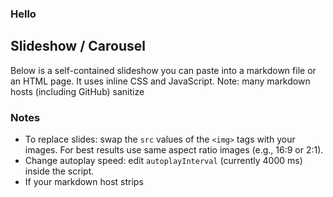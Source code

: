 ### Hello

## Slideshow / Carousel

Below is a self-contained slideshow you can paste into a markdown file or an HTML page. It uses inline CSS and JavaScript. Note: many markdown hosts (including GitHub) sanitize <script> tags, so to see the live behaviour open this file locally in a markdown viewer that allows raw HTML/JS or copy the HTML block into a standalone `.html` file.

<div class="carousel" id="carousel">
  <div class="carousel-track">
    <div class="slide active">
      <img src="https://via.placeholder.com/900x450.png?text=Slide+1" alt="Slide 1">
      <div class="caption">Slide 1 caption</div>
    </div>
    <div class="slide">
      <img src="https://via.placeholder.com/900x450.png?text=Slide+2" alt="Slide 2">
      <div class="caption">Slide 2 caption</div>
    </div>
    <div class="slide">
      <img src="https://via.placeholder.com/900x450.png?text=Slide+3" alt="Slide 3">
      <div class="caption">Slide 3 caption</div>
    </div>
  </div>

  <button class="carousel-control prev" aria-label="Previous slide">‹</button>
  <button class="carousel-control next" aria-label="Next slide">›</button>

  <div class="carousel-indicators" aria-hidden="false">
    <button class="indicator active" data-index="0" aria-label="Go to slide 1"></button>
    <button class="indicator" data-index="1" aria-label="Go to slide 2"></button>
    <button class="indicator" data-index="2" aria-label="Go to slide 3"></button>
  </div>
</div>

<style>
/* Carousel basic styles */
.carousel { max-width: 900px; margin: 1rem auto; position: relative; font-family: system-ui, -apple-system, 'Segoe UI', Roboto, 'Helvetica Neue', Arial; }
.carousel-track { overflow: hidden; position: relative; }
.slide { display: none; position: relative; }
.slide.active { display: block; }
.slide img { width: 100%; height: auto; display: block; border-radius: 6px; }
.caption { position: absolute; left: 1rem; bottom: 1rem; background: rgba(0,0,0,0.45); color: #fff; padding: 0.4rem 0.6rem; border-radius: 4px; font-size: 0.95rem; }

.carousel-control { position: absolute; top: 50%; transform: translateY(-50%); background: rgba(0,0,0,0.45); color: #fff; border: none; width: 42px; height: 42px; border-radius: 50%; cursor: pointer; font-size: 1.5rem; line-height: 1; display: flex; align-items: center; justify-content: center; }
.carousel-control.prev { left: 0.5rem; }
.carousel-control.next { right: 0.5rem; }
.carousel-control:focus { outline: 2px solid #fff; }

.carousel-indicators { display: flex; gap: 0.5rem; justify-content: center; margin-top: 0.6rem; }
.indicator { width: 12px; height: 12px; background: #ddd; border-radius: 50%; border: none; cursor: pointer; }
.indicator.active { background: #333; }

@media (max-width: 640px) {
  .carousel { padding: 0 0.5rem; }
  .caption { font-size: 0.85rem; left: 0.6rem; bottom: 0.6rem; }
}
</style>

<script>
/* Lightweight carousel behavior */
(function(){
  const carousel = document.getElementById('carousel');
  if (!carousel) return; // safe-guard for markdown viewers that strip HTML

  const slides = Array.from(carousel.querySelectorAll('.slide'));
  const prevBtn = carousel.querySelector('.carousel-control.prev');
  const nextBtn = carousel.querySelector('.carousel-control.next');
  const indicators = Array.from(carousel.querySelectorAll('.indicator'));
  let current = slides.findIndex(s => s.classList.contains('active')) || 0;
  let autoplayInterval = 4000; // ms
  let timer = null;

  function goTo(index){
    slides[current].classList.remove('active');
    indicators[current].classList.remove('active');
    current = (index + slides.length) % slides.length;
    slides[current].classList.add('active');
    indicators[current].classList.add('active');
  }

  function next(){ goTo(current + 1); }
  function prev(){ goTo(current - 1); }

  nextBtn.addEventListener('click', () => { next(); resetTimer(); });
  prevBtn.addEventListener('click', () => { prev(); resetTimer(); });

  indicators.forEach(btn => {
    btn.addEventListener('click', (e) => { const idx = Number(btn.dataset.index); goTo(idx); resetTimer(); });
  });

  // keyboard
  carousel.addEventListener('keydown', (e) => {
    if (e.key === 'ArrowRight') { next(); resetTimer(); }
    if (e.key === 'ArrowLeft') { prev(); resetTimer(); }
  });

  function startTimer(){ timer = setInterval(next, autoplayInterval); }
  function stopTimer(){ if (timer) { clearInterval(timer); timer = null; } }
  function resetTimer(){ stopTimer(); startTimer(); }

  // pause on hover/focus
  carousel.addEventListener('mouseenter', stopTimer);
  carousel.addEventListener('mouseleave', startTimer);
  carousel.addEventListener('focusin', stopTimer);
  carousel.addEventListener('focusout', startTimer);

  // initialize
  carousel.setAttribute('tabindex', '0');
  startTimer();
})();
</script>

### Notes

- To replace slides: swap the `src` values of the `<img>` tags with your images. For best results use same aspect ratio images (e.g., 16:9 or 2:1).
- Change autoplay speed: edit `autoplayInterval` (currently 4000 ms) inside the script.
- If your markdown host strips <script> tags (common on GitHub), copy the HTML/CSS/JS block into a standalone `.html` file to view locally in a browser.

